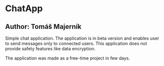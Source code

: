 # ChatApp

## Author: Tomáš Majerník

Simple chat application.
The application is in beta version and enables user to send messages only to connected users. This application does not provide safety features like data encryption.

The application was made as a free-time project in few days.
